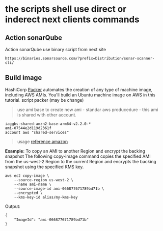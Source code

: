 # the scripts shell use direct or inderect next clients commands

Action sonarQube
----
Action sonarQube use binary script from next site 
````
https://binaries.sonarsource.com/?prefix=Distribution/sonar-scanner-cli/
````
Build image
-----

HashiCorp [Packer](https://learn.hashicorp.com/collections/packer/aws-get-started) automates the creation of any type of machine image, including AWS AMIs. You'll build an Ubuntu machine image on AWS in this tutorial.
script packer (may be change) 

>use ami base to create new ami - standar aws producedure - this ami is shared with other account.
````
iaggbs-shared-amzn2-base-arm64-v2.2.0-*
ami-07544e2d119d2361f	
account aws "shared-services"
````
> usage [reference amazon](https://docs.aws.amazon.com/cli/latest/reference/ec2/copy-image.html) 

**Example:** To copy an AMI to another Region and encrypt the backing snapshot
The following copy-image command copies the specified AMI from the us-west-2 Region to the current Region and encrypts the backing snapshot using the specified KMS key.
````
aws ec2 copy-image \
    --source-region us-west-2 \
    --name ami-name \
    --source-image-id ami-066877671789bd71b \
    --encrypted \
    --kms-key-id alias/my-kms-key
````
Output:
````
{
    "ImageId": "ami-066877671789bd71b"
}
````
